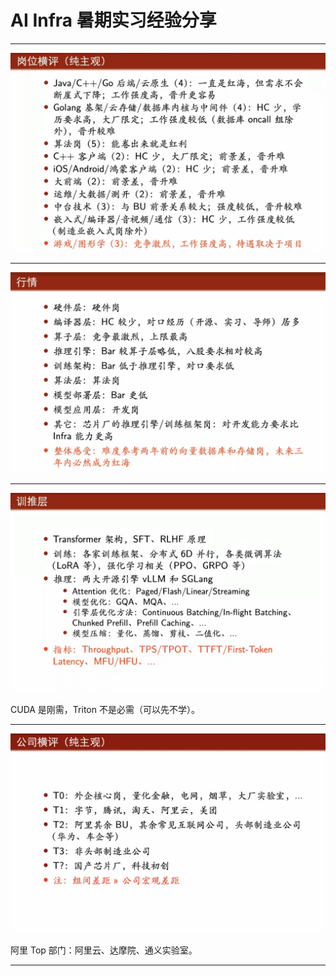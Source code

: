 # AI Infra 暑期实习经验分享

---

![](./images/所有岗位对比.png)

---

![](./images/AI_Infra岗位类型.png)

---

![](./images/训推层技术栈.png)

CUDA 是刚需，Triton 不是必需（可以先不学）。

---

![](./images/公司对比.png)

阿里 Top 部门：阿里云、达摩院、通义实验室。

---
